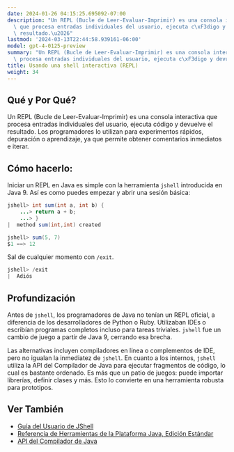 ```yaml
---
date: 2024-01-26 04:15:25.695092-07:00
description: "Un REPL (Bucle de Leer-Evaluar-Imprimir) es una consola interactiva\
  \ que procesa entradas individuales del usuario, ejecuta c\xF3digo y devuelve el\
  \ resultado.\u2026"
lastmod: '2024-03-13T22:44:58.939161-06:00'
model: gpt-4-0125-preview
summary: "Un REPL (Bucle de Leer-Evaluar-Imprimir) es una consola interactiva que\
  \ procesa entradas individuales del usuario, ejecuta c\xF3digo y devuelve el resultado.\u2026"
title: Usando una shell interactiva (REPL)
weight: 34
---
```


## Qué y Por Qué?
Un REPL (Bucle de Leer-Evaluar-Imprimir) es una consola interactiva que procesa entradas individuales del usuario, ejecuta código y devuelve el resultado. Los programadores lo utilizan para experimentos rápidos, depuración o aprendizaje, ya que permite obtener comentarios inmediatos e iterar.

## Cómo hacerlo:
Iniciar un REPL en Java es simple con la herramienta `jshell` introducida en Java 9. Así es como puedes empezar y abrir una sesión básica:

```Java
jshell> int sum(int a, int b) {
    ...> return a + b;
    ...> }
|  method sum(int,int) created

jshell> sum(5, 7)
$1 ==> 12
```

Sal de cualquier momento con `/exit`.

```Java
jshell> /exit
|  Adiós
```

## Profundización
Antes de `jshell`, los programadores de Java no tenían un REPL oficial, a diferencia de los desarrolladores de Python o Ruby. Utilizaban IDEs o escribían programas completos incluso para tareas triviales. `jshell` fue un cambio de juego a partir de Java 9, cerrando esa brecha.

Las alternativas incluyen compiladores en línea o complementos de IDE, pero no igualan la inmediatez de `jshell`. En cuanto a los internos, `jshell` utiliza la API del Compilador de Java para ejecutar fragmentos de código, lo cual es bastante ordenado. Es más que un patio de juegos: puede importar librerías, definir clases y más. Esto lo convierte en una herramienta robusta para prototipos.

## Ver También
- [Guía del Usuario de JShell](https://docs.oracle.com/javase/9/jshell/introduction-jshell.htm)
- [Referencia de Herramientas de la Plataforma Java, Edición Estándar](https://docs.oracle.com/javase/9/tools/tools-and-command-reference.htm#JSWOR719)
- [API del Compilador de Java](https://docs.oracle.com/javase/9/docs/api/javax/tools/JavaCompiler.html)

